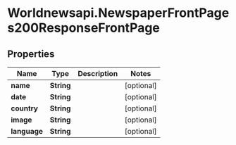 # Worldnewsapi.NewspaperFrontPages200ResponseFrontPage

## Properties

Name | Type | Description | Notes
------------ | ------------- | ------------- | -------------
**name** | **String** |  | [optional] 
**date** | **String** |  | [optional] 
**country** | **String** |  | [optional] 
**image** | **String** |  | [optional] 
**language** | **String** |  | [optional] 


